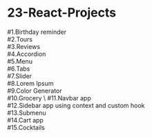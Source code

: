 # 23-React-Projects

#1.Birthday reminder\
#2.Tours\
#3.Reviews \
#4.Accordion \
#5.Menu \
#6.Tabs \
#7.Slider \
#8.Lorem Ipsum \
#9.Color Generator \
#10.Grocery \ 
#11.Navbar app \
#12.Sidebar app using context and custom hook \
#13.Submenu \
#14.Cart app\
#15.Cocktails
